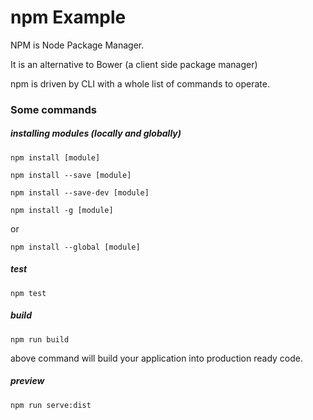 # npm Example

NPM is Node Package Manager.

It is an alternative to Bower (a client side package manager)

npm is driven by CLI with a whole list of commands to operate.

### Some commands

##### installing modules (locally and globally)
```
npm install [module]
```


```
npm install --save [module]
```


```
npm install --save-dev [module]
```

```
npm install -g [module]
```
or 

```
npm install --global [module]
```

##### test
```
npm test
```

##### build
```
npm run build
```
above command will build your application into production ready code.

##### preview
```
npm run serve:dist
```
